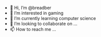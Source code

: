 - 👋 Hi, I’m @breadber
- 👀 I’m interested in gaming
- 🌱 I’m currently learning computer science
- 💞️ I’m looking to collaborate on ...
- 📫 How to reach me ...

<!---
breadber/breadber is a ✨ special ✨ repository because its `README.md` (this file) appears on your GitHub profile.
You can click the Preview link to take a look at your changes.
--->

